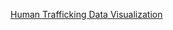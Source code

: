 [Human Trafficking Data Visualization](https://emmacooperpeterson.github.io/human_trafficking_viz/)
